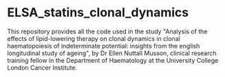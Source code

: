 # ELSA_statins_clonal_dynamics

This repository provides all the code used in the study "Analysis of the effects of lipid-lowering therapy on clonal dynamics in clonal haematopoiesis of indeterminate potential: insights from the english longitudinal study of ageing", by Dr Ellen Nuttall Musson, clinical research training fellow in the Department of Haematology at the University College London Cancer Institute.
